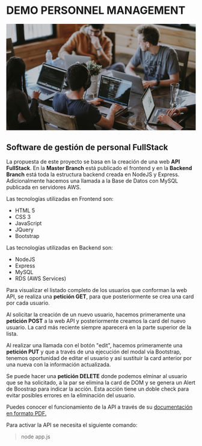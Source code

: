 <h1>DEMO PERSONNEL MANAGEMENT</h1>

![Human Resources Management](image.jpg)

<h2>Software de gestión de personal FullStack</h2>

La propuesta de este proyecto se basa en la creación de una web **API FullStack**. En la **Master Branch** está publicado el frontend y en la **Backend Branch** está toda la estructura backend creada en NodeJS y Express. Adicionalmente hacemos una llamada a la Base de Datos con MySQL publicada en servidores AWS.

Las tecnologías utilizadas en Frontend son:
<ul>
<li> HTML 5</li>
<li> CSS 3</li>
<li> JavaScript</li>
<li> JQuery</li>
<li> Bootstrap</li>
</ul>

Las tecnologías utilizadas en Backend son:
<ul>
<li> NodeJS</li>
<li> Express</li>
<li> MySQL</li>
<li> RDS (AWS Services)</li>
</ul>

Para visualizar el listado completo de los usuarios que conforman la web API, se realiza una <b>petición GET</b>, para que posteriormente se crea una card por cada usuario.

Al solicitar la creación de un nuevo usuario, hacemos primeramente una <b>petición POST</b> a la web API y posteriormente creamos la card del nuevo usuario. La card más reciente siempre aparecerá en la parte superior de la lista.

Al realizar una llamada con el botón "edit", hacemos primeramente una <b>petición PUT</b> y que a través de una ejecución del modal vía Bootstrap, tenemos oportunidad de editar el usuario y así sustituir la card anterior por una nueva con la información actualizada.

Se puede hacer una <b>petición DELETE</b> donde podemos elminar al usuario que se ha solicitado, a la par se elimina la card de DOM y se genera un Alert de Boostrap para indicar la acción. Esta acción tiene un doble check para evitar posibles errores en la eliminación del usuario.

Puedes conocer el funcionamiento de la API a través de su [documentación en formato PDF.](API-documentation.pdf)

Para activar la API se necesita el siguiente comando:
> node app.js
<!--  -->
